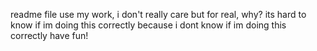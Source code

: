 readme file
use my work, i don't really care
but for real, why?
its hard to know if im doing this correctly because i dont know if im doing this correctly
have fun!
